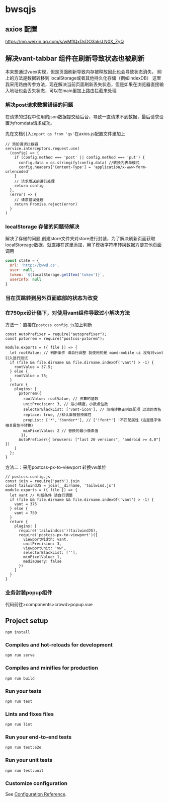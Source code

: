 # bwsqjs


## axios 配置
https://mp.weixin.qq.com/s/wMflQxDsDO3aksLN0X_ZyQ

## 解决vant-tabbar 组件在刷新导致状态也被刷新
本来想通过vuex实现，但是页面刷新导致内存被释放因此也会导致状态消失，
网上的方法是数据转移到 localStorage或者其他持久化存储（例如indexDB）
这里我采用路由传参方法，现在解决当前页面刷新丢失状态，但是如果在浏览器直接输入地址也会丢失状态，可以在main里加上路由拦截来处理


### 解决post请求数据错误的问题
在请求的过程中使用的json数据提交给后台，导致一直请求不到数据，最后请求设置为fromdata请求成功。

先在文档引入`import qs from 'qs'`在axios.js配置文件里加上
```
// 添加请求拦截器
service.interceptors.request.use(
  (config) => {
    if (config.method === 'post' || config.method === 'put') {
      config.data = qs.stringify(config.data) //转换为表单模式
      config.headers['Content-Type'] = 'application/x-www-form-urlencoded'
    }
    // 请求发送前进行处理
    return config
  },
  (error) => {
    // 请求错误处理
    return Promise.reject(error)
  }
)
```

### localStorage 存储的问题待解决
解决了存储的问题,创建store文件夹对store进行封装，为了解决刷新页面获取localStoreage数据，就直接在这里添加，用了模板字符串转换数据方便其他页面调用

```javascript
const state = {
  Url: 'http://bwwd.cs',
  user: null,
  token: `${localStorage.getItem('token')}`,
  userInfo: null
}
```
### 当在页跳转到另外页面底部的状态为改变


### 在750px设计稿下，对使用vant组件导致过小解决方法

方法一：直接在`postcss.config.js`加上判断

```
const AutoPrefixer = require("autoprefixer");
const pxtorrem = require("postcss-pxtorem");

module.exports = ({ file }) => { 
  let rootValue; // 判断条件 请自行调整 我使用的是 mand-mobile ui 没有对vant引入进行测试
  if (file && file.dirname && file.dirname.indexOf('vant') > -1) {
    rootValue = 37.5;
  } else {
    rootValue = 75;
  }
  return {
    plugins: [
      pxtorrem({
        rootValue: rootValue, // 换算的基数
        unitPrecision: 3, // 最小精度，小数点位数
        selectorBlackList: ['vant-icon'], // 忽略转换正则匹配项 过滤的类名
        replace: true, //默认直接替换属性
        propList: ['*','!border*'], // ['!font*'] !不匹配属性（这里是字体相关属性不转换）
        minPixelValue: 2 // 替换的最小像素值
       }),
      AutoPrefixer({ browsers: ["last 20 versions", "android >= 4.0"] }) 
    ]
  };
}
```
方法二：采用postcss-px-to-viewport 转换vw单位
```
// postcss.config.js
const join = require('path').join
const tailwindJS = join(__dirname, 'tailwind.js')
module.exports = ({ file }) => {
  let vant // 判断条件 请自行调整 
  if (file && file.dirname && file.dirname.indexOf('vant') > -1) {
    vant = 375
  } else {
    vant = 750
  }
  return {
    plugins: [
      require('tailwindcss')(tailwindJS),
      require('postcss-px-to-viewport')({
        viewportWidth: vant,
        unitPrecision: 3,
        viewportUnit: 'vw',
        selectorBlackList: [''],
        minPixelValue: 1,
        mediaQuery: false
      })
    ]
  }
}
```

### 业务封装popup组件

代码前往>components>crowd>popup.vue

## Project setup
```
npm install
```

### Compiles and hot-reloads for development
```
npm run serve
```

### Compiles and minifies for production
```
npm run build
```

### Run your tests
```
npm run test
```

### Lints and fixes files
```
npm run lint
```

### Run your end-to-end tests
```
npm run test:e2e
```

### Run your unit tests
```
npm run test:unit
```

### Customize configuration
See [Configuration Reference](https://cli.vuejs.org/config/).
